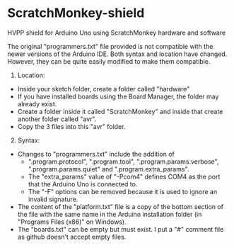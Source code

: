 # ScratchMonkey-shield
HVPP shield for Arduino Uno using ScratchMonkey hardware and software

The original "programmers.txt" file provided is not compatible with the newer versions of the Arduino IDE. 
Both syntax and location have changed. However, they can be quite easily modified to make them compatible. 
1. Location: 
- Inside your sketch folder, create a folder called "hardware" 
- If you have installed boards using the Board Manager, the folder may already exist. 
- Create a folder inside it called "ScratchMonkey" and inside that create another folder called "avr". 
- Copy the 3 files into this "avr" folder. 
2. Syntax: 
- Changes to "programmers.txt" include the addition of 
    - ".program.protocol", ".program.tool", ".program.params.verbose", ".program.params.quiet" and ".program.extra_params". 
    - The "extra_params" value of "-Pcom4" defines COM4 as the port that the Arduino Uno is connected to. 
    - The "-F" options can be removed because it is used to ignore an invalid signature. 
- The content of the "platform.txt" file is a copy of the bottom section of the file with the same name in the Arduino installation folder (in "Programs Files (x86)" on Windows). 
- The "boards.txt" can be empty but must exist. I put a "#" comment file as github doesn't accept empty files. 
